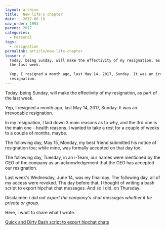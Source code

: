```yaml
---
layout: archive
title:  New life's chapter
date:   2017-06-18
nav_order: 1993
parent: 2017
categories:
  - Personal
tags:
  - resignation
permalink: article/new-life-chapter
teaser: >
  Today, being Sunday, will make the effectivity of my resignation, as part of
  the last week.
  
  Yep, I resigned a month ago, last May 14, 2017, Sunday. It was an irrevocable
  resignation.
---
```


Today, being Sunday, will make the effectivity of my resignation, as part of the
last week.

Yep, I resigned a month ago, last May 14, 2017, Sunday. It was an irrevocable resignation.

In my resignation, I laid down 3 main reasons as to why, and the 3rd one is the
main one - health reasons.  I wanted to take a rest for a couple of weeks to a 
couple of months, maybe.

The following day, May 15, Monday, my best friend submitted his notice of
resignation too; while mine, was formally accepted on that day too.

The following day, Tuesday, in an i-Team, our names were mentioned by the
CEO of the company as an acknowledgement that the CEO has accepted our resignation.

Last week's Wednesday, June 14, was my final day. The following day, all of my
access were revoked.  The day before that, I thought of writing a bash script to
export hipchat chat messages.  And so I did, on Thursday.

Disclaimer: *I did not export the company's chat messages whether it be private or group.*

Here, I want to share what I wrote.

[Quick and Dirty Bash script to export hipchat chats](https://github.com/timhtheos/hipchat-exporter)
